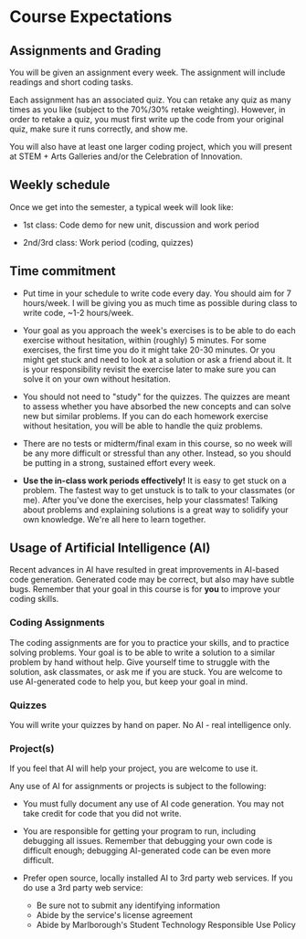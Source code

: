 # Course Expectations

## Assignments and Grading

You will be given an assignment every week.  The assignment will
include readings and short coding tasks.

Each assignment has an associated quiz.  You can retake any quiz as
many times as you like (subject to the 70%/30% retake weighting).
However, in order to retake a quiz, you must first write up the code
from your original quiz, make sure it runs correctly, and show me.

You will also have at least one larger coding project, which you will
present at STEM + Arts Galleries and/or the Celebration of Innovation.


## Weekly schedule

Once we get into the semester, a typical week will look like:

* 1st class: Code demo for new unit, discussion and work period

* 2nd/3rd class: Work period (coding, quizzes)


## Time commitment

- Put time in your schedule to write code every day.  You should aim
  for 7 hours/week.  I will be giving you as much time as possible
  during class to write code, ~1-2 hours/week.

- Your goal as you approach the week's exercises is to be able to do
  each exercise without hesitation, within (roughly) 5 minutes.  For
  some exercises, the first time you do it might take 20-30 minutes.
  Or you might get stuck and need to look at a solution or ask a friend
  about it.  It is your responsibility revisit the exercise later to
  make sure you can solve it on your own without hesitation.

- You should not need to "study" for the quizzes.  The quizzes are
  meant to assess whether you have absorbed the new concepts and can
  solve new but similar problems.   If you can do each homework
  exercise without hesitation, you will be able to handle the quiz
  problems.

- There are no tests or midterm/final exam in this course, so no week
  will be any more difficult or stressful than any other.  Instead, so
  you should be putting in a strong, sustained effort every week.

- __Use the in-class work periods effectively!__  It is easy to get
  stuck on a problem.  The fastest way to get unstuck is to talk to
  your classmates (or me).  After you've done the exercises, help your
  classmates!  Talking about problems and explaining solutions is a
  great way to solidify your own knowledge.  We're all here to learn
  together.

## Usage of Artificial Intelligence (AI)

Recent advances in AI have resulted in great improvements in AI-based code
generation.  Generated code may be correct, but also may have subtle bugs.
Remember that your goal in this course is for __you__ to improve your coding
skills.  

### Coding Assignments

The coding assignments are for you to practice your skills, and to practice
solving problems.  Your goal is to be able to write a solution to a similar
problem by hand without help.  Give yourself time to struggle with the
solution, ask classmates, or ask me if you are stuck.  You are welcome to use
AI-generated code to help you, but keep your goal in mind.

### Quizzes

You will write your quizzes by hand on paper.  No AI - real intelligence only.

### Project(s)

If you feel that AI will help your project, you are welcome to use it. 

Any use of AI for assignments or projects is subject to the following:

- You must fully document any use of AI code generation.  You may not take
  credit for code that you did not write.

- You are responsible for getting your program to run, including debugging all
  issues.  Remember that debugging your own code is difficult enough; debugging
  AI-generated code can be even more difficult.

- Prefer open source, locally installed AI to 3rd party web services.
  If you do use a 3rd party web service:
    - Be sure not to submit any identifying information
    - Abide by the service's license agreement
    - Abide by Marlborough's Student Technology Responsible Use Policy


